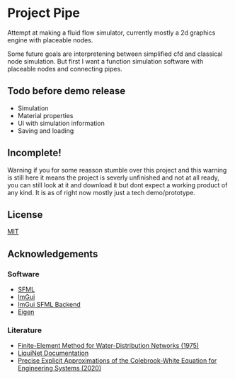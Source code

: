
# Project Pipe

Attempt at making a fluid flow simulator, currently mostly a 2d graphics engine with placeable nodes.

Some future goals are interpretening between simplified cfd and classical node simulation. But first I want a function simulation software with placeable nodes and connecting pipes. 

## Todo before demo release
* Simulation
* Material properties
* Ui with simulation information
* Saving and loading

## Incomplete!

Warning if you for some reasson stumble over this project and this warning is still here it means the project is severly unfinished and not at all ready, you can still look at it and download it but dont expect a working product of any kind. It is as of right now mostly just a tech demo/prototype.

## License

[MIT](https://choosealicense.com/licenses/mit/)


## Acknowledgements

 ### Software
  - [SFML](https://www.sfml-dev.org/)
  - [ImGui](https://github.com/ocornut/imgui)
  - [ImGui SFML Backend](https://github.com/SFML/imgui-sfml)
  - [Eigen](https://eigen.tuxfamily.org/index.php?title=Main_Page)

 ### Literature 
  - [Finite-Element Method for Water-Distribution Networks (1975)](https://www.jstor.org/stable/41267962)
  - [LiquiNet Documentation](https://github.com/samadritakarmakar/LiquiNet/blob/master/Documentation/Documentation.pdf)
  - [Precise Explicit Approximations of the Colebrook-White Equation for Engineering Systems (2020)](https://link.springer.com/chapter/10.1007/978-3-030-57340-9_37)
